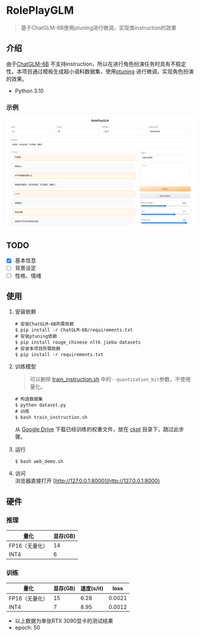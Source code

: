 # RolePlayGLM

> 基于ChatGLM-6B使用ptuning进行微调，实现类instruction的效果

## 介绍

由于[ChatGLM-6B](https://github.com/THUDM/ChatGLM-6B)
不支持instruction，所以在进行角色扮演任务时具有不稳定性。本项目通过模板生成超小语料数据集，使用[ptuning](https://github.com/THUDM/ChatGLM-6B/tree/main/ptuning)
进行微调，实现角色扮演的效果。

- Python 3.10

### 示例

![demo](data/images/demo.png)

## TODO
- [X] 基本信息
- [ ] 背景设定
- [ ] 性格、情绪

## 使用

1. 安装依赖
    ```shell
    # 安装ChatGLM-6B所需依赖
    $ pip install -r ChatGLM-6B/requirements.txt
    # 安装ptuning依赖
    $ pip install rouge_chinese nltk jieba datasets
    # 安装本项目所需依赖
    $ pip install -r requirements.txt
    ```

2. 训练模型
   > 可以删除 [train_instruction.sh](train_instruction.sh) 中的```--quantization_bit```参数，不使用量化。
    ```shell
    # 构造数据集
    $ python dataset.py
    # 训练
    $ bash train_instruction.sh
    ```
   从 [Google Drive](https://drive.google.com/file/d/1ZwVht3TVn4GDQ_oxuyQlVP09I7IUmnW6/view?usp=share_link) 下载已经训练的权重文件，放在 [ckpt](ckpt) 目录下，跳过此步骤。

3. 运行
    ```shell
    $ bash web_demo.sh
    ```

4. 访问
    <br> 浏览器直接打开 [http://127.0.0.1:8000](http://127.0.0.1:8000)

## 硬件

### 推理

| **量化**    | **显存(GB)** |
|-----------|------------|
| FP16（无量化） | 14         |
| INT4      | 6          |

### 训练

| **量化**    | **显存(GB)** | **速度(s/it)** | **loss** |
|-----------|------------|--------------|----------|
| FP16（无量化） | 15         | 6.28         | 0.0021   |
| INT4      | 7          | 8.95         | 0.0012   |

- 以上数据为单张RTX 3090显卡的测试结果
- epoch: 50

